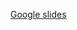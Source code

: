 [Google slides](https://docs.google.com/presentation/d/1HvEIENOxHoN9mT7JvpDWLImdFpKMKtcoNkU9AMIQ03k)
